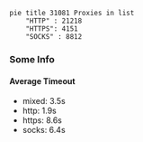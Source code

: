 
```mermaid
pie title 31081 Proxies in list
    "HTTP" : 21218
    "HTTPS": 4151
    "SOCKS" : 8812
```

### Some Info
#### Average Timeout

- mixed: 3.5s
- http: 1.9s
- https: 8.6s
- socks: 6.4s